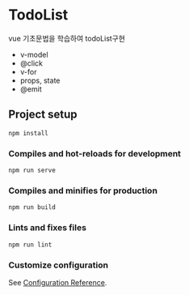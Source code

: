 # TodoList
vue 기초문법을 학습하여 todoList구현
* v-model
* @click
* v-for
* props, state
* @emit

## Project setup
```
npm install
```

### Compiles and hot-reloads for development
```
npm run serve
```

### Compiles and minifies for production
```
npm run build
```

### Lints and fixes files
```
npm run lint
```

### Customize configuration
See [Configuration Reference](https://cli.vuejs.org/config/).
